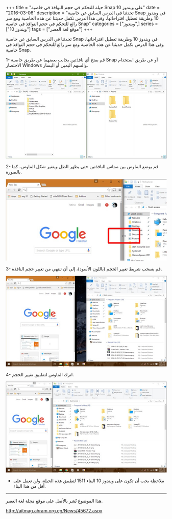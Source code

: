 +++
title = "حيلة للتحكم في حجم النوافذ في خاصية Snap على ويندوز 10"
date = "2016-03-06"
description = "تحدثنا في الدرس السابق عن خاصية Snap في ويندوز 10 وطريقة تعطيل اقتراحاتها، وفى هذا الدرس نكمل حديثنا عن هذه الخاصية ومع سر رائع للتحكم في حجم النوافذ في خاصية Snap"
categories = ["ويندوز",]
series = ["ويندوز 10"]
tags = ["موقع لغة العصر"]
+++

تحدثنا في الدرس السابق عن خاصية Snap في ويندوز 10 وطريقة تعطيل اقتراحاتها، وفى هذا الدرس نكمل حديثنا عن هذه الخاصية ومع سر رائع للتحكم في حجم النوافذ في خاصية Snap.

1- قم بفتح أي نافذتين بجانب بعضهما عن طريق خاصية Snap أو عن طريق استخدام الاختصار Windows والسهم اليمين أو اليسار.

![1](images/2016-635928112252997233-299.jpg)

2- قم بوضع الماوس بين مماس النافذتين حتى يظهر الظل ويتغير شكل الماوس، كما بالصورة.

![2](images/2016-635928112352057868-205.jpg)

3- قم بسحب شريط تغيير الحجم (باللون الأسود)، إلى أن تنتهي من تغيير حجم النافذة.

![3](images/2016-635928112472490640-249.jpg)

4- اترك الماوس لتطبيق تغيير الحجم.

![4](images/2016-635928112594951425-495.jpg)

- ملاحظة يجب أن تكون على ويندوز 10 البناء 1511 لتطبيق هذه الحيلة، ولن تعمل على أقل من هذا البناء.

---
هذا الموضوع نٌشر باﻷصل على موقع مجلة لغة العصر.

http://aitmag.ahram.org.eg/News/45672.aspx